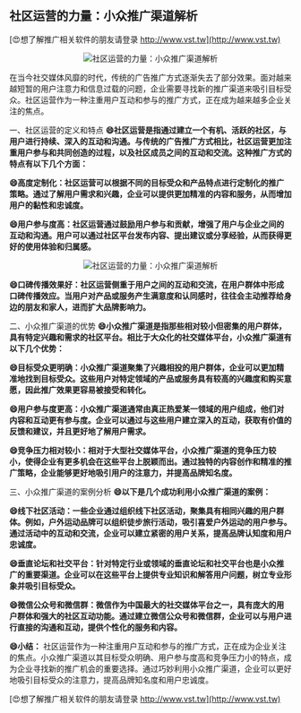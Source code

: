 ## **社区运营的力量：小众推广渠道解析**

[😍想了解推广相关软件的朋友请登录 http://www.vst.tw](http://www.vst.tw)

 <center><img src="https://vst.tw/MP4/tuiguang/png/8.png" alt="社区运营的力量：小众推广渠道解析"></center>

在当今社交媒体风靡的时代，传统的广告推广方式逐渐失去了部分效果。面对越来越短暂的用户注意力和信息过载的问题，企业需要寻找新的推广渠道来吸引目标受众。社区运营作为一种注重用户互动和参与的推广方式，正在成为越来越多企业关注的焦点。

一、社区运营的定义和特点
**😄社区运营是指通过建立一个有机、活跃的社区，与用户进行持续、深入的互动和沟通。与传统的广告推广方式相比，社区运营更加注重用户参与和共同创造的过程，以及社区成员之间的互动和交流。这种推广方式的特点有以下几个方面：**

**😄高度定制化：社区运营可以根据不同的目标受众和产品特点进行定制化的推广策略。通过了解用户需求和兴趣，企业可以提供更加精准的内容和服务，从而增加用户的黏性和忠诚度。**

**😄用户参与度高：社区运营通过鼓励用户参与和贡献，增强了用户与企业之间的互动和沟通。用户可以通过社区平台发布内容、提出建议或分享经验，从而获得更好的使用体验和归属感。**

 <center><img src="https://vst.tw/MP4/tuiguang/png/7.png" alt="社区运营的力量：小众推广渠道解析"></center>

**😄口碑传播效果好：社区运营侧重于用户之间的互动和交流，在用户群体中形成口碑传播效应。当用户对产品或服务产生满意度和认同感时，往往会主动推荐给身边的朋友和家人，进而扩大品牌影响力。**

二、小众推广渠道的优势
**😄小众推广渠道是指那些相对较小但密集的用户群体，具有特定兴趣和需求的社区平台。相比于大众化的社交媒体平台，小众推广渠道有以下几个优势：**

**😄目标受众更明确：小众推广渠道聚集了兴趣相投的用户群体，企业可以更加精准地找到目标受众。这些用户对特定领域的产品或服务具有较高的兴趣度和购买意愿，因此推广效果更容易被接受和转化。**

**😄用户参与度更高：小众推广渠道通常由真正热爱某一领域的用户组成，他们对内容和互动更有参与度。企业可以通过与这些用户建立深入的互动，获取有价值的反馈和建议，并且更好地了解用户需求。**

**😄竞争压力相对较小：相对于大型社交媒体平台，小众推广渠道的竞争压力较小，使得企业有更多机会在这些平台上脱颖而出。通过独特的内容创作和精准的推广策略，企业能够更好地吸引用户的注意力，并提高品牌知名度。**

三、小众推广渠道的案例分析
**😄以下是几个成功利用小众推广渠道的案例：**

**😄线下社区活动：一些企业通过组织线下社区活动，聚集具有相同兴趣的用户群体。例如，户外运动品牌可以组织徒步旅行活动，吸引喜爱户外运动的用户参与。通过活动中的互动和交流，企业可以建立紧密的用户关系，提高品牌认知度和用户忠诚度。**

**😄垂直论坛和社交平台：针对特定行业或领域的垂直论坛和社交平台也是小众推广的重要渠道。企业可以在这些平台上提供专业知识和解答用户问题，树立专业形象并吸引目标受众。**

**😄微信公众号和微信群：微信作为中国最大的社交媒体平台之一，具有庞大的用户群体和强大的社区互动功能。通过建立微信公众号和微信群，企业可以与用户进行直接的沟通和互动，提供个性化的服务和内容。**

**😄小结：**
社区运营作为一种注重用户互动和参与的推广方式，正在成为企业关注的焦点。小众推广渠道以其目标受众明确、用户参与度高和竞争压力小的特点，成为企业寻找新的推广机会的重要选择。通过巧妙利用小众推广渠道，企业可以更好地吸引目标受众的注意力，提高品牌知名度和用户忠诚度。

[😍想了解推广相关软件的朋友请登录 http://www.vst.tw](http://www.vst.tw)



